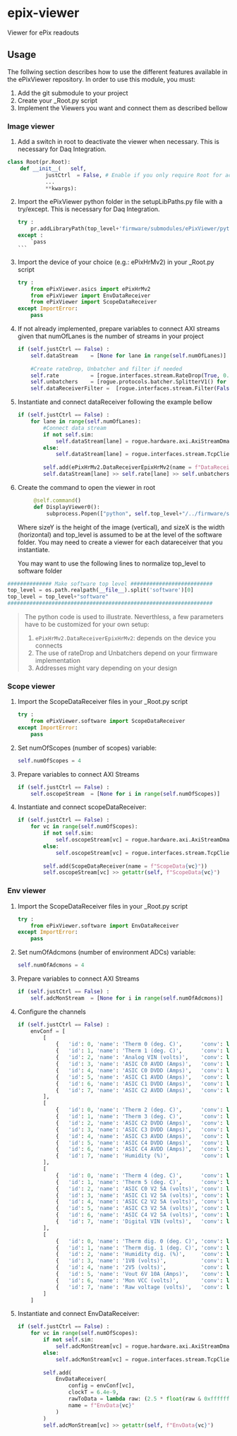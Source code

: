 # epix-viewer
Viewer for ePix readouts

## Usage

The follwing section describes how to use the different features available in the ePixViewer repository.
In order to use this module, you must:

1. Add the git submodule to your project
2. Create your _Root.py script 
3. Implement the Viewers you want and connect them as described bellow

### Image viewer

1. Add a switch in root to deactivate the viewer when necessary. This is necessary for Daq Integration.
```python
class Root(pr.Root):
    def __init__(   self,
            justCtrl  = False, # Enable if you only require Root for accessing AXI registers (no data)
            ...
            **kwargs):
```

2. Import the ePixViewer python folder in the setupLibPaths.py file with a try/except. This is necessary for Daq Integration.
    ````python
    try :
        pr.addLibraryPath(top_level+'firmware/submodules/ePixViewer/python')
    except :
        `pass
    ```
3. Import the device of your choice (e.g.: ePixHrMv2) in your _Root.py script
    ```python
    try :
        from ePixViewer.asics import ePixHrMv2
        from ePixViewer import EnvDataReceiver
        from ePixViewer import ScopeDataReceiver
    except ImportError:
        pass
    ```
4. If not already implemented, prepare variables to connect AXI streams given that numOfLanes is the number of streams in your project
    ```python
    if (self.justCtrl == False) :
        self.dataStream    = [None for lane in range(self.numOfLanes)]
        
        #Create rateDrop, Unbatcher and filter if needed
        self.rate          = [rogue.interfaces.stream.RateDrop(True, 0.1) for lane in range(self.numOfLanes)]
        self.unbatchers    = [rogue.protocols.batcher.SplitterV1() for lane in range(self.numOfLanes)]
        self.dataReceiverFilter =  [rogue.interfaces.stream.Filter(False, 2) for lane in range(self.numOfLanes)]
    ```
5. Instantiate and connect dataReceiver following the example bellow
    ```python
    if (self.justCtrl == False) :
        for lane in range(self.numOfLanes):
            #Connect data stream
            if not self.sim:
                self.dataStream[lane] = rogue.hardware.axi.AxiStreamDma(dev,0x100*lane+0,1)
            else:
                self.dataStream[lane] = rogue.interfaces.stream.TcpClient('localhost',24002+2*lane)
                
            self.add(ePixHrMv2.DataReceiverEpixHrMv2(name = f"DataReceiver{lane}"))
            self.dataStream[lane] >> self.rate[lane] >> self.unbatchers[lane] >>  self.dataReceiverFilter[lane] >> getattr(self, f"DataReceiver{lane}")
   ```

6. Create the command to open the viewer in root
   ```python
        @self.command()
        def DisplayViewer0():
            subprocess.Popen(["python", self.top_level+"/../firmware/submodules/ePixViewer/python/ePixViewer/runLiveDisplay.py", "--dataReceiver", "rogue://0/root.DataReceiver0", "image", "--title", "DataReceiver0", "--sizeY", "192", "--sizeX", "384", "--serverList","localhost:{}".format(self.zmqServer.port()) ], shell=False)
   ```
   Where sizeY is the height of the image (vertical), and sizeX is the width (horizontal) and top_level is assumed to be at the level of the software folder. You may need to create a viewer for each datareceiver that you instantiate.

   You may want to use the following lines to normalize top_level to software folder

```python
############## Make software top level ##########################
top_level = os.path.realpath(__file__).split('software')[0]
top_level = top_level+"software"
#################################################################
```
   
> The python code is used to illustrate. Neverthless, a few parameters have to be customized for your own setup:
>    1. `ePixHrMv2.DataReceiverEpixHrMv2`: depends on the device you connects
>    2. The use of rateDrop and Unbatchers depend on your firmware implementation
>    3. Addresses might vary depending on your design
   
### Scope viewer

1. Import the ScopeDataReceiver files in your _Root.py script
    ```python
    try :
        from ePixViewer.software import ScopeDataReceiver
    except ImportError:
        pass    
    ```
2. Set numOfScopes (number of scopes) variable:
    ```python
    self.numOfScopes = 4
    ```
3. Prepare variables to connect AXI Streams
    ```python
    if (self.justCtrl == False) :
        self.oscopeStream  = [None for i in range(self.numOfScopes)]
    ```
2. Instantiate and connect scopeDataReceiver:
    ```python
    if (self.justCtrl == False) :
        for vc in range(self.numOfScopes):
            if not self.sim:
                self.oscopeStream[vc] = rogue.hardware.axi.AxiStreamDma(dev,0x100*6+vc,1)
            else:
                self.oscopeStream[vc] = rogue.interfaces.stream.TcpClient('localhost',24024+2*vc)
                
            self.add(ScopeDataReceiver(name = f"ScopeData{vc}"))
            self.oscopeStream[vc] >> getattr(self, f"ScopeData{vc}")
    ```

### Env viewer

1. Import the ScopeDataReceiver files in your _Root.py script
    ```python
    try :
        from ePixViewer.software import EnvDataReceiver
    except ImportError:
        pass     
    ```
2. Set numOfAdcmons (number of environment ADCs) variable:
    ```python
    self.numOfAdcmons = 4
    ```
3. Prepare variables to connect AXI Streams
    ```python
    if (self.justCtrl == False) :
        self.adcMonStream  = [None for i in range(self.numOfAdcmons)]
    ```
4. Configure the channels
    ```python
    if (self.justCtrl == False) :
        envConf = [
            [
                {   'id': 0, 'name': 'Therm 0 (deg. C)',      'conv': lambda data: -68.305*data+93.308, 'color': '#FFFFFF'  },
                {   'id': 1, 'name': 'Therm 1 (deg. C)',      'conv': lambda data: -68.305*data+93.308, 'color': '#FF00FF' },
                {   'id': 2, 'name': 'Analog VIN (volts)',    'conv': lambda data: data, 'color': '#00FFFF'  },
                {   'id': 3, 'name': 'ASIC C0 AVDD (Amps)',   'conv': lambda data: data, 'color': '#FFFF00'  },
                {   'id': 4, 'name': 'ASIC C0 DVDD (Amps)',   'conv': lambda data: data, 'color': '#F0F0F0'  },
                {   'id': 5, 'name': 'ASIC C1 AVDD (Amps)',   'conv': lambda data: data, 'color': '#F0500F'  },
                {   'id': 6, 'name': 'ASIC C1 DVDD (Amps)',   'conv': lambda data: data, 'color': '#503010'  },
                {   'id': 7, 'name': 'ASIC C2 AVDD (Amps)',   'conv': lambda data: data, 'color': '#777777'  }
            ],
            [
                {   'id': 0, 'name': 'Therm 2 (deg. C)',      'conv': lambda data: -68.305*data+93.308, 'color': '#FFFFFF'  },
                {   'id': 1, 'name': 'Therm 3 (deg. C)',      'conv': lambda data: -68.305*data+93.308, 'color': '#FF00FF' },
                {   'id': 2, 'name': 'ASIC C2 DVDD (Amps)',   'conv': lambda data: data, 'color': '#00FFFF'  },
                {   'id': 3, 'name': 'ASIC C3 DVDD (Amps)',   'conv': lambda data: data, 'color': '#FFFF00'  },
                {   'id': 4, 'name': 'ASIC C3 AVDD (Amps)',   'conv': lambda data: data, 'color': '#F0F0F0'  },
                {   'id': 5, 'name': 'ASIC C4 DVDD (Amps)',   'conv': lambda data: data, 'color': '#F0500F'  },
                {   'id': 6, 'name': 'ASIC C4 AVDD (Amps)',   'conv': lambda data: data, 'color': '#503010'  },
                {   'id': 7, 'name': 'Humidity (%)',          'conv': lambda data: 45.8*data-21.3, 'color': '#777777'  }
            ],
            [
                {   'id': 0, 'name': 'Therm 4 (deg. C)',      'conv': lambda data: -68.305*data+93.308, 'color': '#FFFFFF'  },
                {   'id': 1, 'name': 'Therm 5 (deg. C)',      'conv': lambda data: -68.305*data+93.308, 'color': '#FF00FF' },
                {   'id': 2, 'name': 'ASIC C0 V2 5A (volts)', 'conv': lambda data: data, 'color': '#00FFFF'  },
                {   'id': 3, 'name': 'ASIC C1 V2 5A (volts)', 'conv': lambda data: data, 'color': '#FFFF00'  },
                {   'id': 4, 'name': 'ASIC C2 V2 5A (volts)', 'conv': lambda data: data, 'color': '#F0F0F0'  },
                {   'id': 5, 'name': 'ASIC C3 V2 5A (volts)', 'conv': lambda data: data, 'color': '#F0500F'  },
                {   'id': 6, 'name': 'ASIC C4 V2 5A (volts)', 'conv': lambda data: data, 'color': '#503010'  },
                {   'id': 7, 'name': 'Digital VIN (volts)',   'conv': lambda data: data, 'color': '#777777'  }
            ],
            [
                {   'id': 0, 'name': 'Therm dig. 0 (deg. C)', 'conv': lambda data: -68.305*(data)+93.308, 'color': '#FFFFFF'  },
                {   'id': 1, 'name': 'Therm dig. 1 (deg. C)', 'conv': lambda data: -68.305*(data)+93.308, 'color': '#FF00FF' },
                {   'id': 2, 'name': 'Humidity dig. (%)',     'conv': lambda data: data*45.8-21.3, 'color': '#00FFFF'  },
                {   'id': 3, 'name': '1V8 (volts)',           'conv': lambda data: data, 'color': '#FFFF00'  },
                {   'id': 4, 'name': '2V5 (volts)',           'conv': lambda data: data, 'color': '#F0F0F0'  },
                {   'id': 5, 'name': 'Vout 6V 10A (Amps)',    'conv': lambda data: 10*data, 'color': '#F0500F'  },
                {   'id': 6, 'name': 'Mon VCC (volts)',       'conv': lambda data: data, 'color': '#503010'  },
                {   'id': 7, 'name': 'Raw voltage (volts)',   'conv': lambda data: 3* data, 'color': '#777777'  }
            ]
        ]
    ```
2. Instantiate and connect EnvDataReceiver:
    ```python
    if (self.justCtrl == False) :
        for vc in range(self.numOfScopes):
            if not self.sim:
                self.adcMonStream[vc] = rogue.hardware.axi.AxiStreamDma(dev,0x100*6+vc,1)
            else:
                self.adcMonStream[vc] = rogue.interfaces.stream.TcpClient('localhost',24016+2*vc)
                
            self.add(
                EnvDataReceiver(
                    config = envConf[vc], 
                    clockT = 6.4e-9, 
                    rawToData = lambda raw: (2.5 * float(raw & 0xffffff)) / 16777216, 
                    name = f"EnvData{vc}"
                )
            )
            self.adcMonStream[vc] >> getattr(self, f"EnvData{vc}")
    ```
